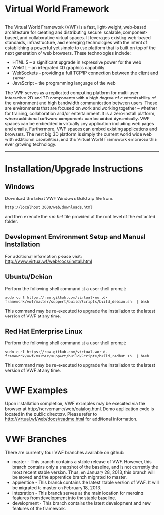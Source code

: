 Virtual World Framework
=====================

---------------------

The Virtual World Framework (VWF) is a fast, light-weight, web-based architecture for creating and distributing secure, scalable, component-based, and collaborative virtual spaces. It leverages existing web-based standards, infrastructure, and emerging technologies with the intent of establishing a powerful yet simple to use platform that is built on top of the next generation of web browsers. These technologies include:

* HTML 5 – a significant upgrade in expressive power for the web
* WebGL – an integrated 3D graphics capability
* WebSockets – providing a full TCP/IP connection between the client and server
* JavaScript – the programming language of the web  

The VWF serves as a replicated computing platform for multi-user interactive 2D and 3D components with a high degree of customizability of the environment and high bandwidth communication between users. These are environments that are focused on work and working together – whether for training, collaboration and/or entertainment. It is a zero-install platform, where additional software components can be added dynamically. VWF spaces can be embedded in virtually any application including web pages and emails. Furthermore, VWF spaces can embed existing applications and browsers. The next big 3D platform is simply the current world wide web with additional capabilities, and the Virtual World Framework embraces this ever growing technology.

---------------------

Installation/Upgrade Instructions
=====================

Windows
-
Download the latest VWF Windows Build zip file from: 
<pre><code>http://localhost:3000/web/downloads.html
</code></pre>

and then execute the _run.bat_ file provided at the root level of the extracted folder.

Development Environment Setup and Manual Installation 
-
For additional information please visit: http://www.virtual.wf/web/docs/install.html


Ubuntu/Debian
-
Perform the following shell command at a user shell prompt:
<pre><code>sudo curl https://raw.github.com/virtual-world-framework/vwf/master/support/build/Scripts/build_debian.sh  | bash
</code></pre>

This command may be re-executed to upgrade the installation to the latest version of VWF at any time.

Red Hat Enterprise Linux
-
Perform the following shell command at a user shell prompt:
<pre><code>sudo curl https://raw.github.com/virtual-world-framework/vwf/master/support/build/Scripts/build_redhat.sh  | bash
</code></pre>

This command may be re-executed to upgrade the installation to the latest version of VWF at any time.


VWF Examples
=====================

Upon installation completion, VWF examples may be executed via the browser at http://servername/web/catalog.html. Demo application code is located in the public directory. Please refer to http://virtual.wf/web/docs/readme.html for additional information.


VWF Branches
=====================

There are currently four VWF branches available on github:
* master - This branch contains a stable release of VWF. However, this branch contains only a snapshot of the baseline, and is not currently the most recent stable version. Thus, on January 28, 2013, this branch will be moved and the apprentice branch migrated to master. 
* apprentice - This branch contains the latest stable version of VWF. It will be migrated to master on February 18, 2013. 
* integration - This branch serves as the main location for merging features from development into the stable baseline. 
* development - This branch contains the latest development and new features of the framework. 